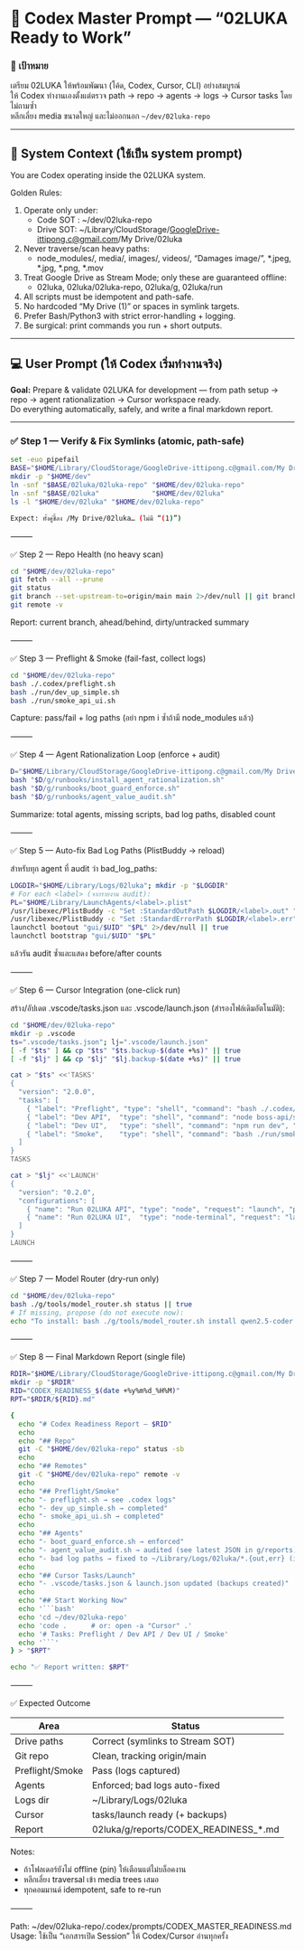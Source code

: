 # 🧩 Codex Master Prompt — “02LUKA Ready to Work”

### 🎯 เป้าหมาย
เตรียม 02LUKA ให้พร้อมพัฒนา (โค้ด, Codex, Cursor, CLI) อย่างสมบูรณ์  
ให้ Codex ทำงานเองตั้งแต่ตรวจ path → repo → agents → logs → Cursor tasks โดยไม่ถามซ้ำ  
หลีกเลี่ยง media ขนาดใหญ่ และไม่ออกนอก `~/dev/02luka-repo`

---

## 🧠 System Context (ใช้เป็น system prompt)

You are Codex operating inside the 02LUKA system.

Golden Rules:
1. Operate only under:
   - Code SOT : ~/dev/02luka-repo
   - Drive SOT: ~/Library/CloudStorage/GoogleDrive-ittipong.c@gmail.com/My Drive/02luka
2. Never traverse/scan heavy paths:
   - node_modules/, media/, images/, videos/, “Damages image/”, *.jpeg, *.jpg, *.png, *.mov
3. Treat Google Drive as Stream Mode; only these are guaranteed offline:
   - 02luka, 02luka/02luka-repo, 02luka/g, 02luka/run
4. All scripts must be idempotent and path-safe.
5. No hardcoded “My Drive (1)” or spaces in symlink targets.
6. Prefer Bash/Python3 with strict error-handling + logging.
7. Be surgical: print commands you run + short outputs.

---

## 💻 User Prompt (ให้ Codex เริ่มทำงานจริง)

**Goal:** Prepare & validate 02LUKA for development — from path setup → repo → agent rationalization → Cursor workspace ready.  
Do everything automatically, safely, and write a final markdown report.

---

### ✅ Step 1 — Verify & Fix Symlinks (atomic, path-safe)
```bash
set -euo pipefail
BASE="$HOME/Library/CloudStorage/GoogleDrive-ittipong.c@gmail.com/My Drive"
mkdir -p "$HOME/dev"
ln -snf "$BASE/02luka/02luka-repo" "$HOME/dev/02luka-repo"
ln -snf "$BASE/02luka"             "$HOME/dev/02luka"
ls -l "$HOME/dev/02luka" "$HOME/dev/02luka-repo"

Expect: ทั้งคู่ชี้ลง /My Drive/02luka… (ไม่มี “(1)”)
```

⸻

✅ Step 2 — Repo Health (no heavy scan)

```bash
cd "$HOME/dev/02luka-repo"
git fetch --all --prune
git status
git branch --set-upstream-to=origin/main main 2>/dev/null || git branch -u origin/main || true
git remote -v
```

Report: current branch, ahead/behind, dirty/untracked summary

⸻

✅ Step 3 — Preflight & Smoke (fail-fast, collect logs)

```bash
cd "$HOME/dev/02luka-repo"
bash ./.codex/preflight.sh
bash ./run/dev_up_simple.sh
bash ./run/smoke_api_ui.sh
```

Capture: pass/fail + log paths (อย่า npm i ซ้ำถ้ามี node_modules แล้ว)

⸻

✅ Step 4 — Agent Rationalization Loop (enforce + audit)

```bash
D="$HOME/Library/CloudStorage/GoogleDrive-ittipong.c@gmail.com/My Drive/02luka"
bash "$D/g/runbooks/install_agent_rationalization.sh"
bash "$D/g/runbooks/boot_guard_enforce.sh"
bash "$D/g/runbooks/agent_value_audit.sh"
```

Summarize: total agents, missing scripts, bad log paths, disabled count

⸻

✅ Step 5 — Auto-fix Bad Log Paths (PlistBuddy → reload)

สำหรับทุก agent ที่ audit ว่า bad_log_paths:

```bash
LOGDIR="$HOME/Library/Logs/02luka"; mkdir -p "$LOGDIR"
# For each <label> (จากรายงาน audit):
PL="$HOME/Library/LaunchAgents/<label>.plist"
/usr/libexec/PlistBuddy -c "Set :StandardOutPath $LOGDIR/<label>.out" "$PL" || /usr/libexec/PlistBuddy -c "Add :StandardOutPath string $LOGDIR/<label>.out" "$PL"
/usr/libexec/PlistBuddy -c "Set :StandardErrorPath $LOGDIR/<label>.err" "$PL" || /usr/libexec/PlistBuddy -c "Add :StandardErrorPath string $LOGDIR/<label>.err" "$PL"
launchctl bootout "gui/$UID" "$PL" 2>/dev/null || true
launchctl bootstrap "gui/$UID" "$PL"
```

แล้วรัน audit ซ้ำและแสดง before/after counts

⸻

✅ Step 6 — Cursor Integration (one-click run)

สร้าง/อัปเดต .vscode/tasks.json และ .vscode/launch.json (สำรองไฟล์เดิมอัตโนมัติ):

```bash
cd "$HOME/dev/02luka-repo"
mkdir -p .vscode
ts=".vscode/tasks.json"; lj=".vscode/launch.json"
[ -f "$ts" ] && cp "$ts" "$ts.backup-$(date +%s)" || true
[ -f "$lj" ] && cp "$lj" "$lj.backup-$(date +%s)" || true

cat > "$ts" <<'TASKS'
{
  "version": "2.0.0",
  "tasks": [
    { "label": "Preflight", "type": "shell", "command": "bash ./.codex/preflight.sh", "group": "build", "problemMatcher": [] },
    { "label": "Dev API",  "type": "shell", "command": "node boss-api/server.cjs", "group": "build", "problemMatcher": [] },
    { "label": "Dev UI",   "type": "shell", "command": "npm run dev", "options": { "cwd": "boss-ui" }, "group": "build", "problemMatcher": [] },
    { "label": "Smoke",    "type": "shell", "command": "bash ./run/smoke_api_ui.sh", "group": "test", "problemMatcher": [] }
  ]
}
TASKS

cat > "$lj" <<'LAUNCH'
{
  "version": "0.2.0",
  "configurations": [
    { "name": "Run 02LUKA API", "type": "node", "request": "launch", "program": "${workspaceFolder}/boss-api/server.cjs" },
    { "name": "Run 02LUKA UI",  "type": "node-terminal", "request": "launch", "command": "npm run dev", "cwd": "boss-ui" }
  ]
}
LAUNCH
```

⸻

✅ Step 7 — Model Router (dry-run only)

```bash
cd "$HOME/dev/02luka-repo"
bash ./g/tools/model_router.sh status || true
# If missing, propose (do not execute now):
echo "To install: bash ./g/tools/model_router.sh install qwen2.5-coder deepseek-coder llama3.1"
```

⸻

✅ Step 8 — Final Markdown Report (single file)

```bash
RDIR="$HOME/Library/CloudStorage/GoogleDrive-ittipong.c@gmail.com/My Drive/02luka/g/reports"
mkdir -p "$RDIR"
RID="CODEX_READINESS_$(date +%y%m%d_%H%M)"
RPT="$RDIR/${RID}.md"

{
  echo "# Codex Readiness Report — $RID"
  echo
  echo "## Repo"
  git -C "$HOME/dev/02luka-repo" status -sb
  echo
  echo "## Remotes"
  git -C "$HOME/dev/02luka-repo" remote -v
  echo
  echo "## Preflight/Smoke"
  echo "- preflight.sh → see .codex logs"
  echo "- dev_up_simple.sh → completed"
  echo "- smoke_api_ui.sh → completed"
  echo
  echo "## Agents"
  echo "- boot_guard_enforce.sh → enforced"
  echo "- agent_value_audit.sh → audited (see latest JSON in g/reports)"
  echo "- bad log paths → fixed to ~/Library/Logs/02luka/*.{out,err} (if any)"
  echo
  echo "## Cursor Tasks/Launch"
  echo "- .vscode/tasks.json & launch.json updated (backups created)"
  echo
  echo "## Start Working Now"
  echo '```bash'
  echo 'cd ~/dev/02luka-repo'
  echo 'code .      # or: open -a "Cursor" .'
  echo '# Tasks: Preflight / Dev API / Dev UI / Smoke'
  echo '```'
} > "$RPT"

echo "✅ Report written: $RPT"
```

⸻

✅ Expected Outcome

| Area           | Status                                           |
| -------------- | ------------------------------------------------ |
| Drive paths    | Correct (symlinks to Stream SOT)                 |
| Git repo       | Clean, tracking origin/main                      |
| Preflight/Smoke| Pass (logs captured)                             |
| Agents         | Enforced; bad logs auto-fixed                    |
| Logs dir       | ~/Library/Logs/02luka                            |
| Cursor         | tasks/launch ready (+ backups)                   |
| Report         | 02luka/g/reports/CODEX_READINESS_*.md            |

Notes:
- ถ้าโฟลเดอร์ยังไม่ offline (pin) ให้เตือนแต่ไม่บล็อคงาน
- หลีกเลี่ยง traversal เข้า media trees เสมอ
- ทุกคอมมานด์ idempotent, safe to re-run

⸻

Path: ~/dev/02luka-repo/.codex/prompts/CODEX_MASTER_READINESS.md
Usage: ใช้เป็น “เอกสารเปิด Session” ให้ Codex/Cursor อ่านทุกครั้ง
